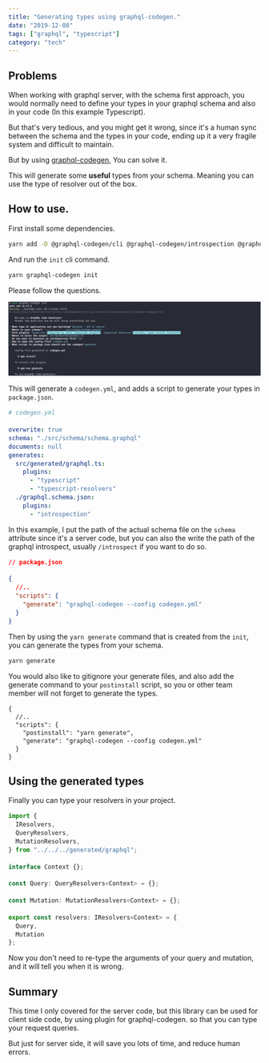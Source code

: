 ```yaml
---
title: "Generating types using graphql-codegen."
date: "2019-12-08"
tags: ["graphql", "typescript"]
category: "tech"
---
```


## Problems

When working with graphql server, with the schema first approach, you would normally need to define your types in your graphql schema and also in your code (In this example Typescript).

But that's very tedious, and you might get it wrong, since it's a human sync between the schema and the types in your code, ending up it a very fragile system and difficult to maintain.

But by using [graphql-codegen](https://graphql-code-generator.com/), You can solve it.

This will generate some **useful** types from your schema. Meaning you can use the type of resolver out of the box.

## How to use.

First install some dependencies.

```bash
yarn add -D @graphql-codegen/cli @graphql-codegen/introspection @graphql-codegen/typescript @graphql-codegen/typescript-resolvers
```

And run the `init` cli command.

```bash
yarn graphql-codegen init
```

Please follow the questions.

![init](./init.png)


This will generate a `codegen.yml`, and adds a script to generate your types in `package.json`.

```yml
# codegen.yml

overwrite: true
schema: "./src/schema/schema.graphql"
documents: null
generates:
  src/generated/graphql.ts:
    plugins:
      - "typescript"
      - "typescript-resolvers"
  ./graphql.schema.json:
    plugins:
      - "introspection"
```

In this example, I put the path of the actual schema file on the `schema` attribute since it's a server code, but you can also the write the path of the graphql introspect, usually `/introspect` if you want to do so.


```json
// package.json

{
  //..
  "scripts": {
    "generate": "graphql-codegen --config codegen.yml"
  }
}
```

Then by using the `yarn generate` command that is created from the `init`, you can generate the types from your schema.

```bash
yarn generate
```

You would also like to gitignore your generate files, and also add the generate command to your `postinstall` script, so you or other team member will not forget to generate the types.

```json{4}
{
  //..
  "scripts": {
    "postinstall": "yarn generate",
    "generate": "graphql-codegen --config codegen.yml"
  }
}
```

## Using the generated types

Finally you can type your resolvers in your project.

```typescript
import {
  IResolvers,
  QueryResolvers,
  MutationResolvers,
} from "../../../generated/graphql";

interface Context {};

const Query: QueryResolvers<Context> = {};

const Mutation: MutationResolvers<Context> = {};

export const resolvers: IResolvers<Context> = {
  Query,
  Mutation
};
```

Now you don't need to re-type the arguments of your query and mutation, and it will tell you when it is wrong.

## Summary

This time I only covered for the server code, but this library can be used for client side code, by using plugin for graphql-codegen. so that you can type your request queries.

But just for server side, it will save you lots of time, and reduce human errors.
